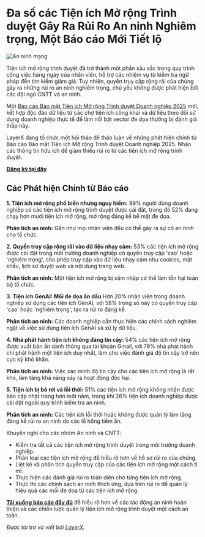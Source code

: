 # Đa số các Tiện ích Mở rộng Trình duyệt Gây Ra Rủi Ro An ninh Nghiêm trọng, Một Báo cáo Mới Tiết lộ

![An ninh mạng](https://www.bleepstatic.com/content/hl-images/2024/07/02/identity-cybersecurity-framework.jpg)

Tiện ích mở rộng trình duyệt đã trở thành một phần sâu sắc trong quy trình công việc hàng ngày của nhân viên, hỗ trợ các nhiệm vụ từ kiểm tra ngữ pháp đến tìm kiếm giảm giá. Tuy nhiên, quyền truy cập rộng rãi của chúng gây ra những rủi ro an ninh nghiêm trọng, chủ yếu không được phát hiện bởi các đội ngũ CNTT và an ninh.

Một [Báo cáo Bảo mật Tiện ích Mở rộng Trình duyệt Doanh nghiệp 2025](https://go.layerxsecurity.com/enterprise-browser-extension-security-report-2025?utm%5Fsource=bleeping&utm%5Fcampaign=browser%5Fextension%5F08052025) mới, kết hợp độc đáo dữ liệu từ các chợ tiện ích công khai và dữ liệu theo dõi sử dụng doanh nghiệp thực tế để làm nổi bật vector đe dọa thường bị đánh giá thấp này.

LayerX đang tổ chức một hội thảo để thảo luận về những phát hiện chính từ Báo cáo Bảo mật Tiện ích Mở rộng Trình duyệt Doanh nghiệp 2025. Nhận các thông tin hữu ích để giảm thiểu rủi ro từ các tiện ích mở rộng trình duyệt.

**[Đăng ký tại đây](https://layerx.easywebinar.live/event-registration?utm%5Fsource=bleeping&utm%5Fcampaign=browser%5Fextension%5F08052025)**

## Các Phát hiện Chính từ Báo cáo

**1. Tiện ích mở rộng phổ biến nhưng nguy hiểm:** 99% người dùng doanh nghiệp có các tiện ích mở rộng trình duyệt được cài đặt, trong đó 52% đang chạy hơn mười tiện ích mở rộng, mở rộng đáng kể bề mặt đe dọa.

**Phân tích an ninh:** Gần như mọi nhân viên đều có thể gây ra sự cố an ninh cho tổ chức.

**2. Quyền truy cập rộng rãi vào dữ liệu nhạy cảm:** 53% các tiện ích mở rộng được cài đặt trong môi trường doanh nghiệp có quyền truy cập 'cao' hoặc 'nghiêm trọng', cho phép truy cập vào dữ liệu nhạy cảm như cookies, mật khẩu, lịch sử duyệt web và nội dung trang web.

**Phân tích an ninh:** Một tiện ích mở rộng bị xâm nhập có thể làm tổn hại toàn bộ tổ chức.

**3. Tiện ích GenAI: Mối đe dọa ẩn dấu** Hơn 20% nhân viên trong doanh nghiệp sử dụng các tiện ích GenAI, với 58% trong số này có quyền truy cập 'cao' hoặc 'nghiêm trọng', tạo ra rủi ro đáng kể.

**Phân tích an ninh:** Các doanh nghiệp cần thực hiện các chính sách nghiêm ngặt về việc sử dụng tiện ích GenAI và xử lý dữ liệu.

**4. Nhà phát hành tiện ích không đáng tin cậy:** 54% các tiện ích mở rộng được xuất bản ẩn danh thông qua tài khoản Gmail, với 79% nhà phát hành chỉ phát hành một tiện ích duy nhất, làm cho việc đánh giá độ tin cậy trở nên cực kỳ khó khăn.

**Phân tích an ninh:** Việc xác minh độ tin cậy cho các tiện ích mở rộng là rất khó, làm tăng khả năng xảy ra hoạt động độc hại.

**5. Tiện ích bị bỏ rơi và lỗi thời:** 51% các tiện ích mở rộng không nhận được bản cập nhật trong hơn một năm, trong khi 26% tiện ích doanh nghiệp được cài đặt ngoài quy trình kiểm tra an ninh.

**Phân tích an ninh:** Các tiện ích lỗi thời hoặc không được quản lý làm tăng đáng kể rủi ro an ninh do các lỗ hổng tiềm ẩn.

Khuyến nghị cho các nhóm An ninh và CNTT:

* Kiểm tra tất cả các tiện ích mở rộng trình duyệt trong môi trường doanh nghiệp.
* Phân loại các tiện ích mở rộng để hiểu rõ hơn về hồ sơ rủi ro của chúng.
* Liệt kê và phân tích quyền truy cập của các tiện ích mở rộng một cách tỉ mỉ.
* Thực hiện các đánh giá rủi ro toàn diện cho từng tiện ích mở rộng.
* Thực thi các chính sách an ninh thích ứng, dựa trên rủi ro để quản lý hiệu quả các mối đe dọa từ các tiện ích mở rộng.

**[Tải xuống báo cáo đầy đủ](https://go.layerxsecurity.com/enterprise-browser-extension-security-report-2025?utm%5Fsource=bleeping&utm%5Fcampaign=browser%5Fextension%5F08052025)** để hiểu rõ hơn về các tác động an ninh hoàn thiện và các chiến lược quản lý tiện ích mở rộng trình duyệt một cách an toàn.

_Được tài trợ và viết bởi [LayerX](https://go.layerxsecurity.com/enterprise-browser-extension-security-report-2025?utm%5Fsource=bleeping&utm%5Fcampaign=browser%5Fextension%5F08052025)._